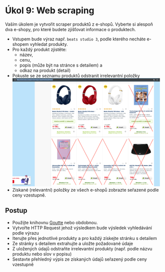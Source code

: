 # Úkol 9: Web scraping

Vaším úkolem je vytvořit scraper produktů z e-shopů. Vyberte si alespoň dva e-shopy, pro které budete zjišťovat informace o produktech.
- Vstupem bude výraz např. `beats studio 3`, podle kterého necháte e-shopem vyhledat produkty.
- Pro každý produkt zjistěte: 
  - název,
  - cenu,
  - popis (může být na stránce s detailem) a
  - odkaz na produkt (detail)
- Pokuste se ze seznamu produktů odstranit irrelevantní položky
![](produkty.png)
- Získané (relevantní) položky ze všech e-shopů zobrazte seřazené podle ceny vzestupně.

## Postup

- Použijte knihovnu [Goutte](https://packagist.org/packages/fabpot/goutte) nebo obdobnou.
- Vytvořte HTTP Request jehož výsledkem bude výsledek vyhledávání podle výrazu
- Iterujte přes jednotlivé produkty a pro každý získejte stránku s detailem
- Ze stránky s detailem extrahujte a uložte požadované údaje
- Z uložených údajů odstraňte irrelevantní produkty (např. podle názvu produktu nebo slov v popisu)
- Sestavte přehledný výpis ze získaných údajů seřazený podle ceny vzestupně 
